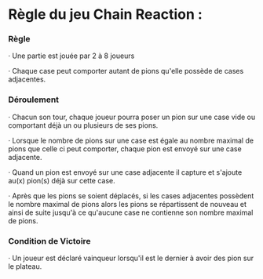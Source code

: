 # Règle du jeu Chain Reaction :

### Règle

· Une partie est jouée par 2 à 8 joueurs

· Chaque case peut comporter autant de pions qu'elle possède de cases adjacentes.


### Déroulement

· Chacun son tour, chaque joueur pourra poser un pion sur une case vide ou comportant déjà un ou plusieurs de ses pions.

· Lorsque le nombre de pions sur une case est égale au nombre maximal de pions que celle ci peut comporter, chaque pion est envoyé sur une case adjacente.

· Quand un pion est envoyé sur une case adjacente il capture et s'ajoute au(x) pion(s) déjà sur cette case.

· Après que les pions se soient déplacés, si les cases adjacentes possèdent le nombre maximal de pions alors les pions se répartissent de nouveau et ainsi de suite jusqu'à ce qu'aucune case ne contienne son nombre maximal de pions.


### Condition de Victoire

· Un joueur est déclaré vainqueur lorsqu'il est le dernier à avoir des pion sur le plateau.
